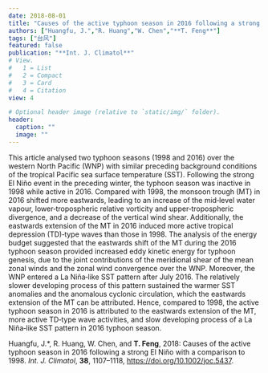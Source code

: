 ```yaml
---
date: 2018-08-01
title: "Causes of the active typhoon season in 2016 following a strong El Niño with a comparison to 1998"
authors: ["Huangfu, J.","R. Huang","W. Chen","**T. Feng**"]
tags: ["台风"]
featured: false
publication: "**Int. J. Climatol**"
# View.
#   1 = List
#   2 = Compact
#   3 = Card
#   4 = Citation
view: 4

# Optional header image (relative to `static/img/` folder).
header:
  caption: ""
  image: ""
---
```


This article analysed two typhoon seasons (1998 and 2016) over the western North Pacific (WNP) with similar preceding background conditions of the tropical Pacific sea surface temperature (SST). Following the strong El Niño event in the preceding winter, the typhoon season was inactive in 1998 while active in 2016. Compared with 1998, the monsoon trough (MT) in 2016 shifted more eastwards, leading to an increase of the mid‐level water vapour, lower‐tropospheric relative vorticity and upper‐tropospheric divergence, and a decrease of the vertical wind shear. Additionally, the eastwards extension of the MT in 2016 induced more active tropical depression (TD)‐type waves than those in 1998. The analysis of the energy budget suggested that the eastwards shift of the MT during the 2016 typhoon season provided increased eddy kinetic energy for typhoon genesis, due to the joint contributions of the meridional shear of the mean zonal winds and the zonal wind convergence over the WNP. Moreover, the WNP entered a La Niña‐like SST pattern after July 2016. The relatively slower developing process of this pattern sustained the warmer SST anomalies and the anomalous cyclonic circulation, which the eastwards extension of the MT can be attributed. Hence, compared to 1998, the active typhoon season in 2016 is attributed to the eastwards extension of the MT, more active TD‐type wave activities, and slow developing process of a La Niña‐like SST pattern in 2016 typhoon season.

Huangfu, J.\*, R. Huang, W. Chen, and **T. Feng**, 2018: Causes of the active typhoon season in 2016 following a strong El Niño with a comparison to 1998. *Int. J. Climatol*, **38**, 1107–1118, https://doi.org/10.1002/joc.5437.

